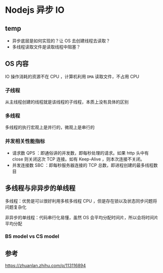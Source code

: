 

# Nodejs 异步 IO



## temp

* 异步底层是如何实现的？让 OS 去创建线程去读取？
* 多线程读取文件是读取线程中阻塞？



## OS 内容

IO 操作消耗的资源不在 CPU ，计算机利用 `DMA` 读取文件，不占用 CPU



### 子线程

从主线程创建的线程就是该线程的子线程，本质上没有具体的区别

### 多线程

多线程的执行宏观上是并行的，微观上是串行的



### 并发相关性能指标

* 请求数 QPS ：即通俗讲的并发数，即每秒处理的请求。如果 http 头中有 close 则关闭这次 TCP 连接。如有 Keep-Alive ，则本次连接不关闭。
* 并发连接数 SBC ：即每秒服务器连接的 TCP 总数，即进程创建的最多线程数目





## 多线程与非异步的单线程



多线程：优势是可以很好利用多核多线程 CPU ，但是存在锁以及状态同步问题将问题复杂化

非异步的单线程：代码串行化易懂，虽然 OS 会平均分配时间片，所以会将时间片平均分配

















### BS model vs CS model







## 参考

https://zhuanlan.zhihu.com/p/113116894